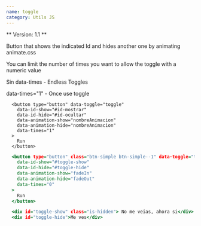 ```yaml
---
name: toggle
category: Utils JS
---
```


** Version: 1.1 **

Button that shows the indicated Id and hides another one by animating animate.css

You can limit the number of times you want to allow the toggle with a numeric value

Sin data-times - Endless Toggles

data-times="1" - Once use toggle

```
  <button type="button" data-toggle="toggle"
    data-id-show="#id-mostrar"
    data-id-hide="#id-ocultar"
    data-animation-show="nombreAnimacion"
    data-animation-hide="nombreAnimacion"
    data-times="1"
  >
    Run
  </button>
```

```toggle.html
  <button type="button" class="btn-simple btn-simple--1" data-toggle="toggle"
    data-id-show="#toggle-show"
    data-id-hide="#toggle-hide"
    data-animation-show="fadeIn"
    data-animation-hide="fadeOut"
    data-times="0"
  >
    Run
  </button>

  <div id="toggle-show" class="is-hidden"> No me veias, ahora si</div>
  <div id="toggle-hide">Me ves</div>

```
